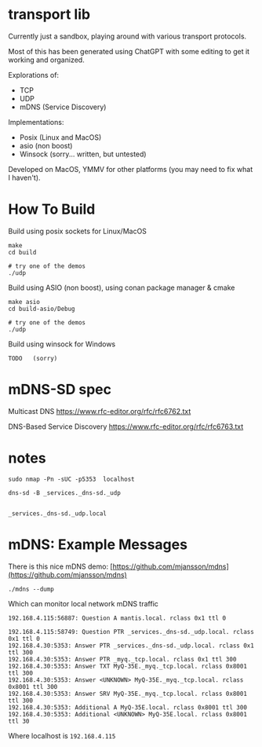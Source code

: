 # transport lib
Currently just a sandbox, playing around with various transport protocols.

Most of this has been generated using ChatGPT with some editing to get it working and organized.

Explorations of:
- TCP
- UDP
- mDNS (Service Discovery)

Implementations:
- Posix (Linux and MacOS)
- asio  (non boost)
- Winsock (sorry...  written, but untested)

Developed on MacOS, YMMV for other platforms (you may need to fix what I haven't).


# How To Build
Build using posix sockets for Linux/MacOS
```
make
cd build

# try one of the demos
./udp
```

Build using ASIO (non boost), using conan package manager & cmake
```
make asio
cd build-asio/Debug

# try one of the demos
./udp
```

Build using winsock for Windows
```
TODO   (sorry)
```


# mDNS-SD spec
Multicast DNS
https://www.rfc-editor.org/rfc/rfc6762.txt

DNS-Based Service Discovery
https://www.rfc-editor.org/rfc/rfc6763.txt


# notes
```
sudo nmap -Pn -sUC -p5353  localhost

dns-sd -B _services._dns-sd._udp


_services._dns-sd._udp.local
```


# mDNS:  Example Messages
There is this nice mDNS demo: [https://github.com/mjansson/mdns](https://github.com/mjansson/mdns)
```
./mdns --dump
```

Which can monitor local network mDNS traffic
```
192.168.4.115:56887: Question A mantis.local. rclass 0x1 ttl 0

192.168.4.115:58749: Question PTR _services._dns-sd._udp.local. rclass 0x1 ttl 0
192.168.4.30:5353: Answer PTR _services._dns-sd._udp.local. rclass 0x1 ttl 300
192.168.4.30:5353: Answer PTR _myq._tcp.local. rclass 0x1 ttl 300
192.168.4.30:5353: Answer TXT MyQ-35E._myq._tcp.local. rclass 0x8001 ttl 300
192.168.4.30:5353: Answer <UNKNOWN> MyQ-35E._myq._tcp.local. rclass 0x8001 ttl 300
192.168.4.30:5353: Answer SRV MyQ-35E._myq._tcp.local. rclass 0x8001 ttl 300
192.168.4.30:5353: Additional A MyQ-35E.local. rclass 0x8001 ttl 300
192.168.4.30:5353: Additional <UNKNOWN> MyQ-35E.local. rclass 0x8001 ttl 30
```
Where localhost is `192.168.4.115`

